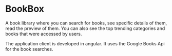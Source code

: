 # BookBox
A book library where you can search for books, see specific details of them, read the preview of them. You can also see the top trending categories and books that were accessed by users.


The application client is developed in angular.
It uses the Google Books Api for the book searches. 
